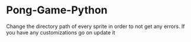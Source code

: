 # Pong-Game-Python

Change the directory path of every sprite in order to not get any errors.
If you have any customizations go on update it
